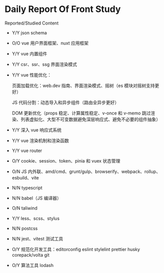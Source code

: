 # Daily Report Of Front Study

Reported/Studied Content

- Y/Y json schema
- O/O vue 用户界面框架、nuxt 应用框架
- Y/Y vue 内置组件
- Y/Y csr、ssr、ssg 界面渲染模式
- Y/Y vue 性能优化：

  页面加载优化：web.dev 指南、界面渲染模式、摇树（es 模块对摇树支持更好）

  JS 代码分割：动态导入和异步组件（路由全异步更好）

  DOM 更新优化（props 稳定、计算属性稳定、v-once 和 v-memo 跳过渲染、列表虚拟化、大型不可变数据避免深层响应式、避免不必要的组件抽象）

- Y/Y 深入 vue 响应式系统
- Y/Y vue 渲染机制和渲染函数
- Y/Y vue router
- O/Y cookie、session、token、pinia 和 vuex 状态管理
- O/N JS 内外联、amd/cmd、grunt/gulp、browserify、webpack、rollup、esbuild、vite
- N/N typescript
- N/N babel（JS 编译器）
- O/N taliwind
- Y/Y less、scss、stylus
- N/N postcss
- N/N jest、vitest 测试工具
- O/Y 规范化开发工具：editorconfig eslint stylelint prettier husky corepack/volta git
- O/Y 算法工具 lodash

